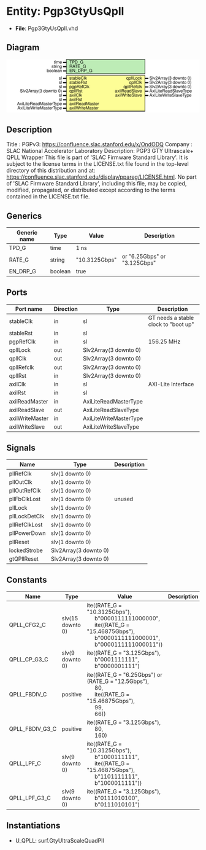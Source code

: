 # Entity: Pgp3GtyUsQpll

- **File**: Pgp3GtyUsQpll.vhd
## Diagram

![Diagram](Pgp3GtyUsQpll.svg "Diagram")
## Description

Title      : PGPv3: https://confluence.slac.stanford.edu/x/OndODQ
Company    : SLAC National Accelerator Laboratory
Description: PGP3 GTY Ultrascale+ QPLL Wrapper
This file is part of 'SLAC Firmware Standard Library'.
It is subject to the license terms in the LICENSE.txt file found in the
top-level directory of this distribution and at:
   https://confluence.slac.stanford.edu/display/ppareg/LICENSE.html.
No part of 'SLAC Firmware Standard Library', including this file,
may be copied, modified, propagated, or distributed except according to
the terms contained in the LICENSE.txt file.
## Generics

| Generic name | Type    | Value         | Description                  |
| ------------ | ------- | ------------- | ---------------------------- |
| TPD_G        | time    | 1 ns          |                              |
| RATE_G       | string  | "10.3125Gbps" | or "6.25Gbps" or "3.125Gbps" |
| EN_DRP_G     | boolean | true          |                              |
## Ports

| Port name       | Direction | Type                   | Description                          |
| --------------- | --------- | ---------------------- | ------------------------------------ |
| stableClk       | in        | sl                     | GT needs a stable clock to "boot up" |
| stableRst       | in        | sl                     |                                      |
| pgpRefClk       | in        | sl                     | 156.25 MHz                           |
| qpllLock        | out       | Slv2Array(3 downto 0)  |                                      |
| qpllClk         | out       | Slv2Array(3 downto 0)  |                                      |
| qpllRefclk      | out       | Slv2Array(3 downto 0)  |                                      |
| qpllRst         | in        | Slv2Array(3 downto 0)  |                                      |
| axilClk         | in        | sl                     | AXI-Lite Interface                   |
| axilRst         | in        | sl                     |                                      |
| axilReadMaster  | in        | AxiLiteReadMasterType  |                                      |
| axilReadSlave   | out       | AxiLiteReadSlaveType   |                                      |
| axilWriteMaster | in        | AxiLiteWriteMasterType |                                      |
| axilWriteSlave  | out       | AxiLiteWriteSlaveType  |                                      |
## Signals

| Name          | Type                  | Description |
| ------------- | --------------------- | ----------- |
| pllRefClk     | slv(1 downto 0)       |             |
| pllOutClk     | slv(1 downto 0)       |             |
| pllOutRefClk  | slv(1 downto 0)       |             |
| pllFbClkLost  | slv(1 downto 0)       | unused      |
| pllLock       | slv(1 downto 0)       |             |
| pllLockDetClk | slv(1 downto 0)       |             |
| pllRefClkLost | slv(1 downto 0)       |             |
| pllPowerDown  | slv(1 downto 0)       |             |
| pllReset      | slv(1 downto 0)       |             |
| lockedStrobe  | Slv2Array(3 downto 0) |             |
| gtQPllReset   | Slv2Array(3 downto 0) |             |
## Constants

| Name            | Type             | Value                                                                                                                                                                                                                                                                                                       | Description |
| --------------- | ---------------- | ----------------------------------------------------------------------------------------------------------------------------------------------------------------------------------------------------------------------------------------------------------------------------------------------------------- | ----------- |
| QPLL_CFG2_C     | slv(15 downto 0) |        ite((RATE_G = "10.3125Gbps"),<br><span style="padding-left:20px"> b"0000111111000000",<br><span style="padding-left:20px">           ite((RATE_G = "15.46875Gbps"),<br><span style="padding-left:20px"> b"0000111111000001",<br><span style="padding-left:20px">               b"0000111111000011")) |             |
| QPLL_CP_G3_C    | slv(9 downto 0)  |  ite((RATE_G = "3.125Gbps"),<br><span style="padding-left:20px"> b"0001111111",<br><span style="padding-left:20px"> b"0000001111")                                                                                                                                                                          |             |
| QPLL_FBDIV_C    | positive         |        ite((RATE_G = "6.25Gbps") or (RATE_G = "12.5Gbps"),<br><span style="padding-left:20px"> 80,<br><span style="padding-left:20px">           ite((RATE_G = "15.46875Gbps"),<br><span style="padding-left:20px"> 99,<br><span style="padding-left:20px">               66))                              |             |
| QPLL_FBDIV_G3_C | positive         |  ite((RATE_G = "3.125Gbps"),<br><span style="padding-left:20px"> 80,<br><span style="padding-left:20px"> 160)                                                                                                                                                                                               |             |
| QPLL_LPF_C      | slv(9 downto 0)  |        ite((RATE_G = "10.3125Gbps"),<br><span style="padding-left:20px"> b"1000111111",<br><span style="padding-left:20px">           ite((RATE_G = "15.46875Gbps"),<br><span style="padding-left:20px"> b"1101111111",<br><span style="padding-left:20px">               b"1000011111"))                   |             |
| QPLL_LPF_G3_C   | slv(9 downto 0)  |  ite((RATE_G = "3.125Gbps"),<br><span style="padding-left:20px"> b"0111010100",<br><span style="padding-left:20px"> b"0111010101")                                                                                                                                                                          |             |
## Instantiations

- U_QPLL: surf.GtyUltraScaleQuadPll
